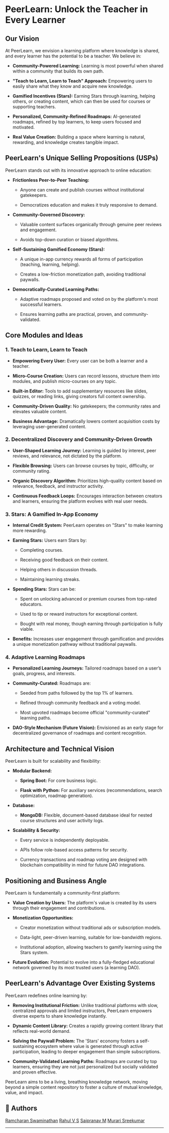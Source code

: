 
# PeerLearn: Unlock the Teacher in Every Learner

##  Our Vision

At PeerLearn, we envision a learning platform where knowledge is shared, and every learner has the potential to be a teacher. We believe in:

* **Community-Powered Learning:** Learning is most powerful when shared within a community that builds its own path.

* **"Teach to Learn, Learn to Teach" Approach:** Empowering users to easily share what they know and acquire new knowledge.

* **Gamified Incentives (Stars):** Earning Stars through learning, helping others, or creating content, which can then be used for courses or supporting teachers.

* **Personalized, Community-Refined Roadmaps:** AI-generated roadmaps, refined by top learners, to keep users focused and motivated.

* **Real Value Creation:** Building a space where learning is natural, rewarding, and knowledge creates tangible impact.

##  PeerLearn's Unique Selling Propositions (USPs)

PeerLearn stands out with its innovative approach to online education:

* **Frictionless Peer-to-Peer Teaching:**

  * Anyone can create and publish courses without institutional gatekeepers.

  * Democratizes education and makes it truly responsive to demand.

* **Community-Governed Discovery:**

  * Valuable content surfaces organically through genuine peer reviews and engagement.

  * Avoids top-down curation or biased algorithms.

* **Self-Sustaining Gamified Economy (Stars):**

  * A unique in-app currency rewards all forms of participation (teaching, learning, helping).

  * Creates a low-friction monetization path, avoiding traditional paywalls.

* **Democratically-Curated Learning Paths:**

  * Adaptive roadmaps proposed and voted on by the platform's most successful learners.

  * Ensures learning paths are practical, proven, and community-validated.

##  Core Modules and Ideas

### 1. Teach to Learn, Learn to Teach

* **Empowering Every User:** Every user can be both a learner and a teacher.

* **Micro-Course Creation:** Users can record lessons, structure them into modules, and publish micro-courses on any topic.

* **Built-in Editor:** Tools to add supplementary resources like slides, quizzes, or reading links, giving creators full content ownership.

* **Community-Driven Quality:** No gatekeepers; the community rates and elevates valuable content.

* **Business Advantage:** Dramatically lowers content acquisition costs by leveraging user-generated content.

### 2. Decentralized Discovery and Community-Driven Growth

* **User-Shaped Learning Journey:** Learning is guided by interest, peer reviews, and relevance, not dictated by the platform.

* **Flexible Browsing:** Users can browse courses by topic, difficulty, or community rating.

* **Organic Discovery Algorithm:** Prioritizes high-quality content based on relevance, feedback, and instructor activity.

* **Continuous Feedback Loops:** Encourages interaction between creators and learners, ensuring the platform evolves with real user needs.

### 3. Stars: A Gamified In-App Economy

* **Internal Credit System:** PeerLearn operates on "Stars" to make learning more rewarding.

* **Earning Stars:** Users earn Stars by:

  * Completing courses.

  * Receiving good feedback on their content.

  * Helping others in discussion threads.

  * Maintaining learning streaks.

* **Spending Stars:** Stars can be:

  * Spent on unlocking advanced or premium courses from top-rated educators.

  * Used to tip or reward instructors for exceptional content.

  * Bought with real money, though earning through participation is fully viable.

* **Benefits:** Increases user engagement through gamification and provides a unique monetization pathway without traditional paywalls.

### 4. Adaptive Learning Roadmaps

* **Personalized Learning Journeys:** Tailored roadmaps based on a user’s goals, progress, and interests.

* **Community-Curated:** Roadmaps are:

  * Seeded from paths followed by the top 1% of learners.

  * Refined through community feedback and a voting model.

  * Most upvoted roadmaps become official "community-curated" learning paths.

* **DAO-Style Mechanism (Future Vision):** Envisioned as an early stage for decentralized governance of roadmaps and content recognition.

##  Architecture and Technical Vision

PeerLearn is built for scalability and flexibility:

* **Modular Backend:**

  * **Spring Boot:** For core business logic.

  * **Flask with Python:** For auxiliary services (recommendations, search optimization, roadmap generation).

* **Database:**

  * **MongoDB:** Flexible, document-based database ideal for nested course structures and user activity logs.

* **Scalability & Security:**

  * Every service is independently deployable.

  * APIs follow role-based access patterns for security.

  * Currency transactions and roadmap voting are designed with blockchain compatibility in mind for future DAO integrations.

##  Positioning and Business Angle

PeerLearn is fundamentally a community-first platform:

* **Value Creation by Users:** The platform's value is created by its users through their engagement and contributions.

* **Monetization Opportunities:**

  * Creator monetization without traditional ads or subscription models.

  * Data-light, peer-driven learning, suitable for low-bandwidth regions.

  * Institutional adoption, allowing teachers to gamify learning using the Stars system.

* **Future Evolution:** Potential to evolve into a fully-fledged educational network governed by its most trusted users (a learning DAO).

##  PeerLearn's Advantage Over Existing Systems

PeerLearn redefines online learning by:

* **Removing Institutional Friction:** Unlike traditional platforms with slow, centralized approvals and limited instructors, PeerLearn empowers diverse experts to share knowledge instantly.

* **Dynamic Content Library:** Creates a rapidly growing content library that reflects real-world demand.

* **Solving the Paywall Problem:** The 'Stars' economy fosters a self-sustaining ecosystem where value is generated through active participation, leading to deeper engagement than simple subscriptions.

* **Community-Validated Learning Paths:** Roadmaps are curated by top learners, ensuring they are not just personalized but socially validated and proven effective.

PeerLearn aims to be a living, breathing knowledge network, moving beyond a simple content repository to foster a culture of mutual knowledge, value, and impact.


## 👤 Authors

[Ramcharan Swaminathan](https://github.com/Ramcharan-Swaminathan)
[Rahul V S](https://github.com/techieRahul17)
[Saipranav M](https://github.com/AvGeeky)
[Murari Sreekumar ](https://github.com/muru2005)

---
